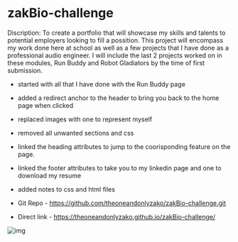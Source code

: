# zakBio-challenge

Discription:
To create a portfolio that will showcase my skills and talents to potential employers looking to fill a possition. This project will encompass my work done here at school as well as a few projects that I have done as a professional audio engineer. I will include the last 2 projects worked on in these modules, Run Buddy and Robot Gladiators by the time of first submission. 

- started with all that I have done with the Run Buddy page</br>
- added a redirect anchor to the header to bring you back to the home page when clicked</br>
- replaced images with one to represent myself</br>
- removed all unwanted sections and css</br>
- linked the heading attributes to jump to the coorisponding feature on the page.</br>
- linked the footer attributes to take you to my linkedin page and one to download my resume</br>
- added notes to css and html files</br>

- Git Repo - https://github.com/theoneandonlyzako/zakBio-challenge.git </br>
- Direct link - https://theoneandonlyzako.github.io/zakBio-challenge/ </br>

![img](assets/images/site.png)